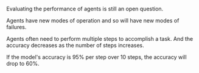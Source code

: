 Evaluating the performance of agents is still an open question.

Agents have new modes of operation and so will have new modes of failures.

Agents often need to perform multiple steps to accomplish a task. And the accuracy decreases as the number of steps increases.

If the model's accuracy is 95% per step over 10 steps, the accuracy will drop to 60%.
